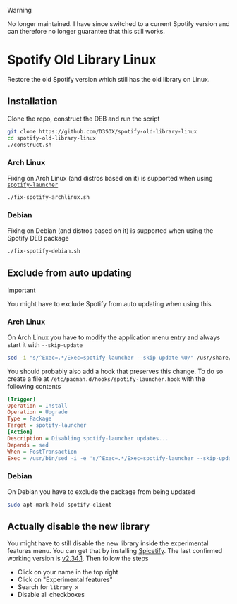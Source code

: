 > [!WARNING]  
> No longer maintained. I have since switched to a current Spotify version and can therefore no longer guarantee that this still works.

# Spotify Old Library Linux

Restore the old Spotify version which still has the old library on Linux.


## Installation

Clone the repo, construct the DEB and run the script

```sh
git clone https://github.com/D3SOX/spotify-old-library-linux
cd spotify-old-library-linux
./construct.sh
```

### Arch Linux

Fixing on Arch Linux (and distros based on it) is supported when using [`spotify-launcher`](https://archlinux.org/packages/spotify-launcher/)

```sh
./fix-spotify-archlinux.sh
```

### Debian

Fixing on Debian (and distros based on it) is supported when using the Spotify DEB package 

```sh
./fix-spotify-debian.sh
```

## Exclude from auto updating

> [!IMPORTANT]  
> You might have to exclude Spotify from auto updating when using this

### Arch Linux

On Arch Linux you have to modify the application menu entry and always start it with `--skip-update`

```sh
sed -i "s/^Exec=.*/Exec=spotify-launcher --skip-update %U/" /usr/share/applications/spotify-launcher.desktop
```

You should probably also add a hook that preserves this change. To do so create a file at `/etc/pacman.d/hooks/spotify-launcher.hook` with the following contents
```ini
[Trigger]
Operation = Install
Operation = Upgrade
Type = Package
Target = spotify-launcher
[Action]
Description = Disabling spotify-launcher updates...
Depends = sed
When = PostTransaction
Exec = /usr/bin/sed -i -e 's/^Exec=.*/Exec=spotify-launcher --skip-update %U/' /usr/share/applications/spotify-launcher.desktop
```

### Debian

On Debian you have to exclude the package from being updated

```sh
sudo apt-mark hold spotify-client
```

## Actually disable the new library

You might have to still disable the new library inside the experimental features menu. You can get that by installing [Spicetify](https://spicetify.app/). The last confirmed working version is [v2.34.1](https://github.com/spicetify/spicetify-cli/releases/tag/v2.34.1). Then follow the steps
- Click on your name in the top right
- Click on "Experimental features"
- Search for `library x`
- Disable all checkboxes

